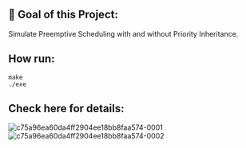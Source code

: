 ## 📄 Goal of this Project:
Simulate Preemptive Scheduling with and without Priority Inheritance. 

## How run:
    make 
    ./exe
 
## Check here for details: 

![c75a96ea60da4ff2904ee18bb8faa574-0001](https://user-images.githubusercontent.com/48532935/192062076-7dff4bee-6193-4672-8a69-aea940454306.jpg)
![c75a96ea60da4ff2904ee18bb8faa574-0002](https://user-images.githubusercontent.com/48532935/192062087-ea3e744e-a022-4881-8db5-a38b68746a19.jpg)
